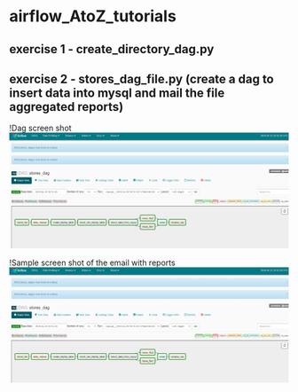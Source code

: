 # airflow_AtoZ_tutorials


## exercise 1 - create_directory_dag.py


## exercise 2  - stores_dag_file.py (create a dag to insert data into mysql and mail the file aggregated reports)

!Dag screen shot
![ScreenShot](https://github.com/bala93kumar/airflow_AtoZ_tutorials/blob/main/images/store_dag.PNG)

!Sample screen shot of the email with reports 
![ScreenShot](https://github.com/bala93kumar/airflow_AtoZ_tutorials/blob/main/images/store_dag.PNG)
